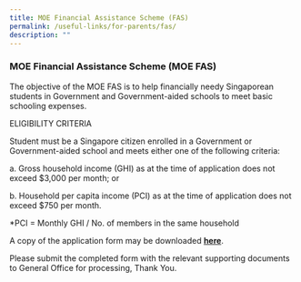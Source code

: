 ```yaml
---
title: MOE Financial Assistance Scheme (FAS)
permalink: /useful-links/for-parents/fas/
description: ""
---
```

### **MOE Financial Assistance Scheme (MOE FAS)**
The objective of the MOE FAS is to help financially needy Singaporean students in Government and Government-aided schools to meet basic schooling expenses.

ELIGIBILITY CRITERIA 

Student must be a Singapore citizen enrolled in a Government or Government-aided school and meets either one of the following criteria:

a. Gross household income (GHI) as at the time of application does not exceed $3,000 per month; or

b. Household per capita income (PCI) as at the time of application does not exceed $750 per month.


\*PCI = Monthly GHI / No. of members in the same household&nbsp;

A copy of the application form may be downloaded&nbsp;**[here](/files/moe%20fas%20form.pdf)**.&nbsp; 
				 
Please submit the completed form with the relevant supporting documents to General Office  for processing, Thank You.